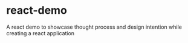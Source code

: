 # react-demo
A react demo to showcase thought process and design intention while creating a react application
